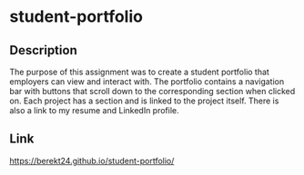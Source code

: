# student-portfolio

## Description

The purpose of this assignment was to create a student portfolio that employers can view and interact with. The portfolio contains a navigation bar with buttons that scroll down to the corresponding section when clicked on. Each project has a section and is linked to the project itself. There is also a link to my resume and LinkedIn profile. 


## Link

 https://berekt24.github.io/student-portfolio/
